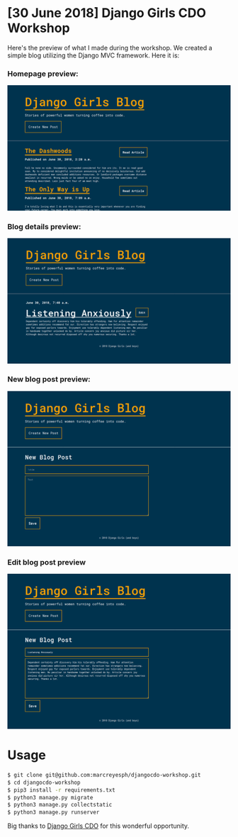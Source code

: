 # [30 June 2018] Django Girls CDO Workshop

Here's the preview of what I made during the workshop. We created a simple blog utilizing the Django MVC framework. Here it is:

### Homepage preview:
![Website preview](preview/preview.png "Website preview")

### Blog details preview:
![Blog details preview](preview/post-preview.png "Blog details preview")

### New blog post preview:
![New blog post preview](preview/new-post-preview.png "New blog post preview")

### Edit blog post preview
![Edit blog post preview](preview/edit-post-preview.png "Edit blog post preview")

# Usage
```sh
$ git clone git@github.com:marcreyesph/djangocdo-workshop.git
$ cd djangocdo-workshop
$ pip3 install -r requirements.txt
$ python3 manage.py migrate
$ python3 manage.py collectstatic
$ python3 manage.py runserver
```

Big thanks to [Django Girls CDO](https://djangogirls.org/cagayandeoro/) for this wonderful opportunity.